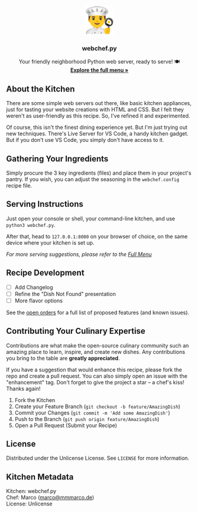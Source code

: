 <br />
<div align="center">
  <a href="https://github.com/mmmarco-de/webchef.py">
    <img src="images/chef.png" alt="Logo" width="80" height="80">
  </a>

  <h3 align="center">webchef.py</h3>

  <p align="center">
    Your friendly neighborhood Python web server, ready to serve! 🍽️
    <br />
    <a href="https://webchef.mmmarco.de/"><strong>Explore the full menu »</strong></a>
  </p>
</div>

## About the Kitchen
There are some simple web servers out there, like basic kitchen appliances, just for tasting your website creations with HTML and CSS. But I felt they weren't as user-friendly as this recipe. So, I've refined it and experimented.

Of course, this isn't the finest dining experience yet. But I'm just trying out new techniques. There's Live Server for VS Code, a handy kitchen gadget. But if you don't use VS Code, you simply don't have access to it.

## Gathering Your Ingredients
Simply procure the 3 key ingredients (files) and place them in your project's pantry. If you wish, you can adjust the seasoning in the `webchef.config` recipe file.

## Serving Instructions
Just open your console or shell, your command-line kitchen, and use `python3 webchef.py`.

After that, head to `127.0.0.1:8000` on your browser of choice, on the same device where your kitchen is set up.

_For more serving suggestions, please refer to the [Full Menu](https://webchef.mmmarco.de/)_

## Recipe Development
- [ ] Add Changelog
- [ ] Refine the "Dish Not Found" presentation
- [ ] More flavor options

See the [open orders](https://github.com/mmmarco-de/webchef.py/issues) for a full list of proposed features (and known issues).

## Contributing Your Culinary Expertise
Contributions are what make the open-source culinary community such an amazing place to learn, inspire, and create new dishes. Any contributions you bring to the table are **greatly appreciated**.

If you have a suggestion that would enhance this recipe, please fork the repo and create a pull request. You can also simply open an issue with the "enhancement" tag.
Don't forget to give the project a star – a chef's kiss! Thanks again!

1. Fork the Kitchen
2. Create your Feature Branch (`git checkout -b feature/AmazingDish`)
3. Commit your Changes (`git commit -m 'Add some AmazingDish'`)
4. Push to the Branch (`git push origin feature/AmazingDish`)
5. Open a Pull Request (Submit your Recipe)

## License
Distributed under the Unlicense License. See `LICENSE` for more information.

## Kitchen Metadata
Kitchen: webchef.py\
Chef: Marco (marco@mmmarco.de)\
License: Unlicense
